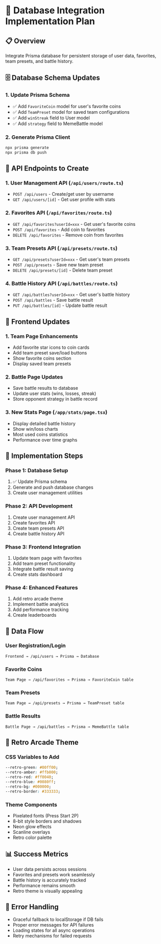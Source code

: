 # 🚀 Database Integration Implementation Plan

## 📋 Overview
Integrate Prisma database for persistent storage of user data, favorites, team presets, and battle history.

## 🗄️ Database Schema Updates

### 1. Update Prisma Schema
- ✅ Add `FavoriteCoin` model for user's favorite coins
- ✅ Add `TeamPreset` model for saved team configurations  
- ✅ Add `winStreak` field to User model
- ✅ Add `strategy` field to MemeBattle model

### 2. Generate Prisma Client
```bash
npx prisma generate
npx prisma db push
```

## 🔧 API Endpoints to Create

### 1. User Management API (`/api/users/route.ts`)
- `POST /api/users` - Create/get user by username
- `GET /api/users/[id]` - Get user profile with stats

### 2. Favorites API (`/api/favorites/route.ts`)
- `GET /api/favorites?userId=xxx` - Get user's favorite coins
- `POST /api/favorites` - Add coin to favorites
- `DELETE /api/favorites` - Remove coin from favorites

### 3. Team Presets API (`/api/presets/route.ts`)
- `GET /api/presets?userId=xxx` - Get user's team presets
- `POST /api/presets` - Save new team preset
- `DELETE /api/presets/[id]` - Delete team preset

### 4. Battle History API (`/api/battles/route.ts`)
- `GET /api/battles?userId=xxx` - Get user's battle history
- `POST /api/battles` - Save battle result
- `PUT /api/battles/[id]` - Update battle result

## 🎨 Frontend Updates

### 1. Team Page Enhancements
- Add favorite star icons to coin cards
- Add team preset save/load buttons
- Show favorite coins section
- Display saved team presets

### 2. Battle Page Updates
- Save battle results to database
- Update user stats (wins, losses, streak)
- Store opponent strategy in battle record

### 3. New Stats Page (`/app/stats/page.tsx`)
- Display detailed battle history
- Show win/loss charts
- Most used coins statistics
- Performance over time graphs

## 🎯 Implementation Steps

### Phase 1: Database Setup
1. ✅ Update Prisma schema
2. Generate and push database changes
3. Create user management utilities

### Phase 2: API Development
1. Create user management API
2. Create favorites API
3. Create team presets API
4. Create battle history API

### Phase 3: Frontend Integration
1. Update team page with favorites
2. Add team preset functionality
3. Integrate battle result saving
4. Create stats dashboard

### Phase 4: Enhanced Features
1. Add retro arcade theme
2. Implement battle analytics
3. Add performance tracking
4. Create leaderboards

## 🔄 Data Flow

### User Registration/Login
```
Frontend → /api/users → Prisma → Database
```

### Favorite Coins
```
Team Page → /api/favorites → Prisma → FavoriteCoin table
```

### Team Presets
```
Team Page → /api/presets → Prisma → TeamPreset table
```

### Battle Results
```
Battle Page → /api/battles → Prisma → MemeBattle table
```

## 🎨 Retro Arcade Theme

### CSS Variables to Add
```css
--retro-green: #00ff00;
--retro-amber: #ffb000;
--retro-red: #ff0040;
--retro-blue: #0080ff;
--retro-bg: #000000;
--retro-border: #333333;
```

### Theme Components
- Pixelated fonts (Press Start 2P)
- 8-bit style borders and shadows
- Neon glow effects
- Scanline overlays
- Retro color palette

## 📊 Success Metrics
- User data persists across sessions
- Favorites and presets work seamlessly
- Battle history is accurately tracked
- Performance remains smooth
- Retro theme is visually appealing

## 🚨 Error Handling
- Graceful fallback to localStorage if DB fails
- Proper error messages for API failures
- Loading states for all async operations
- Retry mechanisms for failed requests